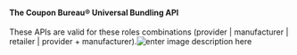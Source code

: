 #### The Coupon Bureau® Universal Bundling API

These APIs are valid for these roles combinations (provider | manufacturer | retailer | provider + manufacturer).![enter image description here](https://thecouponbureau-dev-asset-storage-bucket.s3.amazonaws.com/f87adf9e-ea50-46f5-9bb6-84ae9952bd69.jpg)
<!--stackedit_data:
eyJoaXN0b3J5IjpbLTE4MTQzMDY2MjYsMTcxMzA1NTE4MiwtMT
k3MjY4OTM2NCwzNjc0MzIxMjksLTExMjQ4NjI3NTYsLTEyODQx
MzU1NzUsMTMyOTkzMTI1MiwtODM4MDk0MTMzLC0xMzI3MDg2NT
MwLC0xNTAwMjMyMTM1LDkxNjIyNjA5NCwtMTc2OTUzNjE0Niwt
MTYwMzE0ODA1MywtOTkxMTI2NDM5LDIwMzE5OTY5ODMsLTUyOD
k2NTQ0OSwtNzE3MjYwMjc4LDExNjAxMzE5MzYsMTUxNjY0NjQ3
Nyw0MDk4NDA4ODRdfQ==
-->